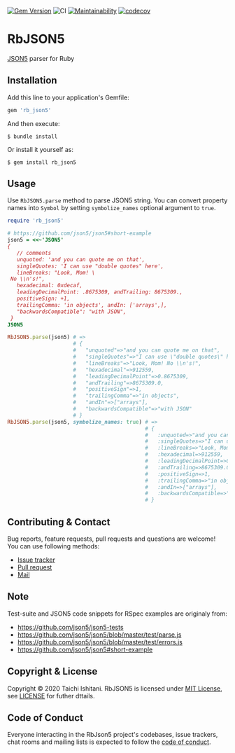 [![Gem Version](https://badge.fury.io/rb/rb_json5.svg)](https://badge.fury.io/rb/rb_json5)
![CI](https://github.com/taichi-ishitani/rb_json5/workflows/CI/badge.svg)
[![Maintainability](https://api.codeclimate.com/v1/badges/5f19b310082c03475c83/maintainability)](https://codeclimate.com/github/taichi-ishitani/rb_json5/maintainability)
[![codecov](https://codecov.io/gh/taichi-ishitani/rb_json5/branch/master/graph/badge.svg)](https://codecov.io/gh/taichi-ishitani/rb_json5)

# RbJSON5

[JSON5](https://json5.org/) parser for Ruby

## Installation

Add this line to your application's Gemfile:

```ruby
gem 'rb_json5'
```

And then execute:

    $ bundle install

Or install it yourself as:

    $ gem install rb_json5

## Usage

Use `RbJSON5.parse` method to parse JSON5 string.
You can convert property names into `Symbol` by setting `symbolize_names` optional argument to `true`.

```ruby
require 'rb_json5'

# https://github.com/json5/json5#short-example
json5 = <<~'JSON5'
{
   // comments
   unquoted: 'and you can quote me on that',
   singleQuotes: 'I can use "double quotes" here',
   lineBreaks: "Look, Mom! \
 No \\n's!",
   hexadecimal: 0xdecaf,
   leadingDecimalPoint: .8675309, andTrailing: 8675309.,
   positiveSign: +1,
   trailingComma: 'in objects', andIn: ['arrays',],
   "backwardsCompatible": "with JSON",
 }
JSON5

RbJSON5.parse(json5) # =>
                     # {
                     #   "unquoted"=>"and you can quote me on that",
                     #   "singleQuotes"=>"I can use \"double quotes\" here",
                     #   "lineBreaks"=>"Look, Mom! No \\n's!",
                     #   "hexadecimal"=>912559,
                     #   "leadingDecimalPoint"=>0.8675309,
                     #   "andTrailing"=>8675309.0,
                     #   "positiveSign"=>1,
                     #   "trailingComma"=>"in objects",
                     #   "andIn"=>["arrays"],
                     #   "backwardsCompatible"=>"with JSON"
                     # }
RbJSON5.parse(json5, symbolize_names: true) # =>
                                            # {
                                            #   :unquoted=>"and you can quote me on that",
                                            #   :singleQuotes=>"I can use \"double quotes\" here",
                                            #   :lineBreaks=>"Look, Mom! No \\n's!",
                                            #   :hexadecimal=>912559,
                                            #   :leadingDecimalPoint=>0.8675309,
                                            #   :andTrailing=>8675309.0,
                                            #   :positiveSign=>1,
                                            #   :trailingComma=>"in objects",
                                            #   :andIn=>["arrays"],
                                            #   :backwardsCompatible=>"with JSON"
                                            # }
```

## Contributing & Contact

Bug reports, feature requests, pull requests and questions are welcome! You can use following methods:

* [Issue tracker](https://github.com/taichi-ishitani/rb_json5/issues)
* [Pull request](https://github.com/taichi-ishitani/rb_json5/pulls)
* [Mail](mailto:taichi730@gmail.com)

## Note

Test-suite and JSON5 code snippets for RSpec examples are originaly from:

* https://github.com/json5/json5-tests
* https://github.com/json5/json5/blob/master/test/parse.js
* https://github.com/json5/json5/blob/master/test/errors.js
* https://github.com/json5/json5#short-example

## Copyright & License

Copyright &copy; 2020 Taichi Ishitani.
RbJSON5 is licensed under [MIT License](https://opensource.org/licenses/MIT), see [LICENSE](LICENSE) for futher dttails.

## Code of Conduct

Everyone interacting in the RbJson5 project's codebases, issue trackers, chat rooms and mailing lists is expected to follow the [code of conduct](https://github.com/[USERNAME]/rb_json5/blob/master/CODE_OF_CONDUCT.md).
